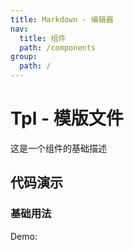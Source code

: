 ```yaml
---
title: Markdown - 编辑器
nav:
  title: 组件
  path: /components
group:
  path: /
---
```


# Tpl - 模版文件

这是一个组件的基础描述

## 代码演示

### 基础用法

Demo:

<code src="./demos/Markdown.tsx"  background="#f0f2f5" />
